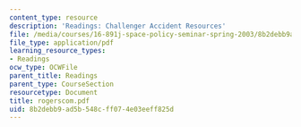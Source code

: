 ```yaml
---
content_type: resource
description: 'Readings: Challenger Accident Resources'
file: /media/courses/16-891j-space-policy-seminar-spring-2003/8b2debb9ad5b548cff074e03eeff825d_rogerscom.pdf
file_type: application/pdf
learning_resource_types:
- Readings
ocw_type: OCWFile
parent_title: Readings
parent_type: CourseSection
resourcetype: Document
title: rogerscom.pdf
uid: 8b2debb9-ad5b-548c-ff07-4e03eeff825d
---
```

